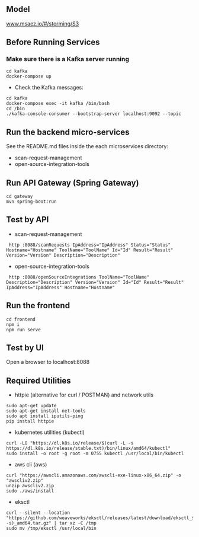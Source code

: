# 

## Model
www.msaez.io/#/storming/S3

## Before Running Services
### Make sure there is a Kafka server running
```
cd kafka
docker-compose up
```
- Check the Kafka messages:
```
cd kafka
docker-compose exec -it kafka /bin/bash
cd /bin
./kafka-console-consumer --bootstrap-server localhost:9092 --topic
```

## Run the backend micro-services
See the README.md files inside the each microservices directory:

- scan-request-management
- open-source-integration-tools


## Run API Gateway (Spring Gateway)
```
cd gateway
mvn spring-boot:run
```

## Test by API
- scan-request-management
```
 http :8088/scanRequests IpAddress="IpAddress" Status="Status" Hostname="Hostname" ToolName="ToolName" Id="Id" Result="Result" Version="Version" Description="Description" 
```
- open-source-integration-tools
```
 http :8088/openSourceIntegrations ToolName="ToolName" Description="Description" Version="Version" Id="Id" Result="Result" IpAddress="IpAddress" Hostname="Hostname" 
```


## Run the frontend
```
cd frontend
npm i
npm run serve
```

## Test by UI
Open a browser to localhost:8088

## Required Utilities

- httpie (alternative for curl / POSTMAN) and network utils
```
sudo apt-get update
sudo apt-get install net-tools
sudo apt install iputils-ping
pip install httpie
```

- kubernetes utilities (kubectl)
```
curl -LO "https://dl.k8s.io/release/$(curl -L -s https://dl.k8s.io/release/stable.txt)/bin/linux/amd64/kubectl"
sudo install -o root -g root -m 0755 kubectl /usr/local/bin/kubectl
```

- aws cli (aws)
```
curl "https://awscli.amazonaws.com/awscli-exe-linux-x86_64.zip" -o "awscliv2.zip"
unzip awscliv2.zip
sudo ./aws/install
```

- eksctl 
```
curl --silent --location "https://github.com/weaveworks/eksctl/releases/latest/download/eksctl_$(uname -s)_amd64.tar.gz" | tar xz -C /tmp
sudo mv /tmp/eksctl /usr/local/bin
```

